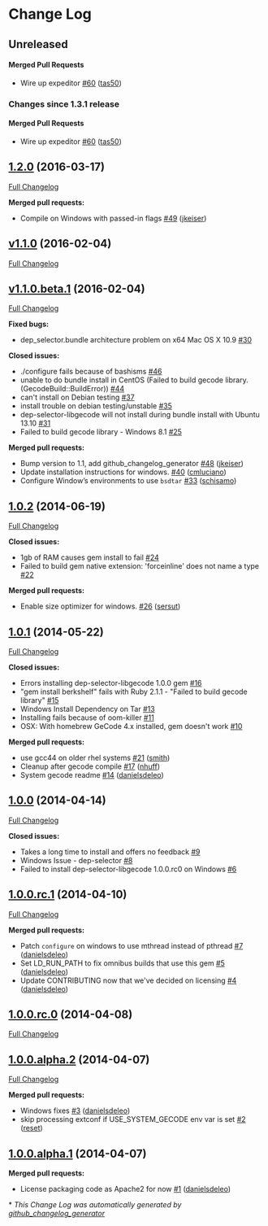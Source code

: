 # Change Log

<!-- latest_release unreleased -->
## Unreleased

#### Merged Pull Requests
- Wire up expeditor [#60](https://github.com/chef/dep-selector-libgecode/pull/60) ([tas50](https://github.com/tas50))
<!-- latest_release -->

<!-- release_rollup since=1.3.1 -->
### Changes since 1.3.1 release

#### Merged Pull Requests
- Wire up expeditor [#60](https://github.com/chef/dep-selector-libgecode/pull/60) ([tas50](https://github.com/tas50)) <!-- 1.3.2 -->
<!-- release_rollup -->

<!-- latest_stable_release -->
## [1.2.0](https://github.com/chef/dep-selector-libgecode/tree/1.2.0) (2016-03-17)
[Full Changelog](https://github.com/chef/dep-selector-libgecode/compare/v1.1.0...1.2.0)

**Merged pull requests:**

- Compile on Windows with passed-in flags [\#49](https://github.com/chef/dep-selector-libgecode/pull/49) ([jkeiser](https://github.com/jkeiser))
<!-- latest_stable_release -->

## [v1.1.0](https://github.com/chef/dep-selector-libgecode/tree/v1.1.0) (2016-02-04)
[Full Changelog](https://github.com/chef/dep-selector-libgecode/compare/v1.1.0.beta.1...v1.1.0)

## [v1.1.0.beta.1](https://github.com/chef/dep-selector-libgecode/tree/v1.1.0.beta.1) (2016-02-04)
[Full Changelog](https://github.com/chef/dep-selector-libgecode/compare/1.0.2...v1.1.0.beta.1)

**Fixed bugs:**

- dep\_selector.bundle architecture problem on x64 Mac OS X 10.9 [\#30](https://github.com/chef/dep-selector-libgecode/issues/30)

**Closed issues:**

- ./configure fails because of bashisms [\#46](https://github.com/chef/dep-selector-libgecode/issues/46)
- unable to do bundle install in CentOS \(Failed to build gecode library. \(GecodeBuild::BuildError\)\) [\#44](https://github.com/chef/dep-selector-libgecode/issues/44)
- can't install on Debian testing [\#37](https://github.com/chef/dep-selector-libgecode/issues/37)
- install trouble on debian testing/unstable [\#35](https://github.com/chef/dep-selector-libgecode/issues/35)
- dep-selector-libgecode will not install during bundle install with Ubuntu 13.10 [\#31](https://github.com/chef/dep-selector-libgecode/issues/31)
- Failed to build gecode library - Windows 8.1 [\#25](https://github.com/chef/dep-selector-libgecode/issues/25)

**Merged pull requests:**

- Bump version to 1.1, add github\_changelog\_generator [\#48](https://github.com/chef/dep-selector-libgecode/pull/48) ([jkeiser](https://github.com/jkeiser))
- Update installation instructions for windows. [\#40](https://github.com/chef/dep-selector-libgecode/pull/40) ([cmluciano](https://github.com/cmluciano))
- Configure Window’s environments to use `bsdtar` [\#33](https://github.com/chef/dep-selector-libgecode/pull/33) ([schisamo](https://github.com/schisamo))

## [1.0.2](https://github.com/chef/dep-selector-libgecode/tree/1.0.2) (2014-06-19)
[Full Changelog](https://github.com/chef/dep-selector-libgecode/compare/1.0.1...1.0.2)

**Closed issues:**

- 1gb of RAM causes gem install to fail [\#24](https://github.com/chef/dep-selector-libgecode/issues/24)
- Failed to build gem native extension: 'forceinline' does not name a type [\#22](https://github.com/chef/dep-selector-libgecode/issues/22)

**Merged pull requests:**

- Enable size optimizer for windows. [\#26](https://github.com/chef/dep-selector-libgecode/pull/26) ([sersut](https://github.com/sersut))

## [1.0.1](https://github.com/chef/dep-selector-libgecode/tree/1.0.1) (2014-05-22)
[Full Changelog](https://github.com/chef/dep-selector-libgecode/compare/1.0.0...1.0.1)

**Closed issues:**

- Errors installing dep-selector-libgecode 1.0.0 gem [\#16](https://github.com/chef/dep-selector-libgecode/issues/16)
- "gem install berkshelf" fails with Ruby 2.1.1 - "Failed to build gecode library" [\#15](https://github.com/chef/dep-selector-libgecode/issues/15)
- Windows Install Dependency on Tar [\#13](https://github.com/chef/dep-selector-libgecode/issues/13)
- Installing fails because of oom-killer [\#11](https://github.com/chef/dep-selector-libgecode/issues/11)
- OSX: With homebrew GeCode 4.x installed, gem doesn't work [\#10](https://github.com/chef/dep-selector-libgecode/issues/10)

**Merged pull requests:**

- use gcc44 on older rhel systems [\#21](https://github.com/chef/dep-selector-libgecode/pull/21) ([smith](https://github.com/smith))
- Cleanup after gecode compile [\#17](https://github.com/chef/dep-selector-libgecode/pull/17) ([nhuff](https://github.com/nhuff))
- System gecode readme [\#14](https://github.com/chef/dep-selector-libgecode/pull/14) ([danielsdeleo](https://github.com/danielsdeleo))

## [1.0.0](https://github.com/chef/dep-selector-libgecode/tree/1.0.0) (2014-04-14)
[Full Changelog](https://github.com/chef/dep-selector-libgecode/compare/1.0.0.rc.1...1.0.0)

**Closed issues:**

- Takes a long time to install and offers no feedback [\#9](https://github.com/chef/dep-selector-libgecode/issues/9)
- Windows Issue - dep-selector [\#8](https://github.com/chef/dep-selector-libgecode/issues/8)
- Failed to install dep-selector-libgecode 1.0.0.rc0 on Windows [\#6](https://github.com/chef/dep-selector-libgecode/issues/6)

## [1.0.0.rc.1](https://github.com/chef/dep-selector-libgecode/tree/1.0.0.rc.1) (2014-04-10)
[Full Changelog](https://github.com/chef/dep-selector-libgecode/compare/1.0.0.rc.0...1.0.0.rc.1)

**Merged pull requests:**

- Patch `configure` on windows to use mthread instead of pthread [\#7](https://github.com/chef/dep-selector-libgecode/pull/7) ([danielsdeleo](https://github.com/danielsdeleo))
- Set LD\_RUN\_PATH to fix omnibus builds that use this gem [\#5](https://github.com/chef/dep-selector-libgecode/pull/5) ([danielsdeleo](https://github.com/danielsdeleo))
- Update CONTRIBUTING now that we've decided on licensing [\#4](https://github.com/chef/dep-selector-libgecode/pull/4) ([danielsdeleo](https://github.com/danielsdeleo))

## [1.0.0.rc.0](https://github.com/chef/dep-selector-libgecode/tree/1.0.0.rc.0) (2014-04-08)
[Full Changelog](https://github.com/chef/dep-selector-libgecode/compare/1.0.0.alpha.2...1.0.0.rc.0)

## [1.0.0.alpha.2](https://github.com/chef/dep-selector-libgecode/tree/1.0.0.alpha.2) (2014-04-07)
[Full Changelog](https://github.com/chef/dep-selector-libgecode/compare/1.0.0.alpha.1...1.0.0.alpha.2)

**Merged pull requests:**

- Windows fixes [\#3](https://github.com/chef/dep-selector-libgecode/pull/3) ([danielsdeleo](https://github.com/danielsdeleo))
- skip processing extconf if USE\_SYSTEM\_GECODE env var is set [\#2](https://github.com/chef/dep-selector-libgecode/pull/2) ([reset](https://github.com/reset))

## [1.0.0.alpha.1](https://github.com/chef/dep-selector-libgecode/tree/1.0.0.alpha.1) (2014-04-07)
**Merged pull requests:**

- License packaging code as Apache2 for now [\#1](https://github.com/chef/dep-selector-libgecode/pull/1) ([danielsdeleo](https://github.com/danielsdeleo))



\* *This Change Log was automatically generated by [github_changelog_generator](https://github.com/skywinder/Github-Changelog-Generator)*